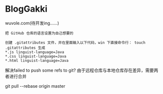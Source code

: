 # BlogGakki
wuvole.com(待开发ing......)



```
把 GitHub 仓库的语言设置为自己想要的

创建 .gitattributes 文件，并在里面输入以下代码，win 下直接命令行： touch .gitattributes 生成
*.js linguist-language=Java
*.css linguist-language=Java
*.html linguist-language=Java
```

解决failed to push some refs to git?
由于远程仓库与本地仓库存在差异，需要两者进行合并

git pull --rebase origin master
